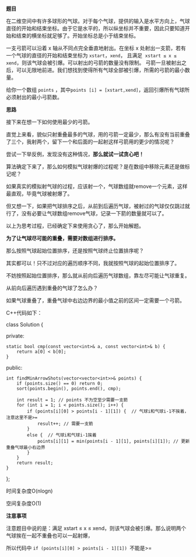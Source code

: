 **题目**在二维空间中有许多球形的气球。对于每个气球，提供的输入是水平方向上，气球直径的开始和结束坐标。由于它是水平的，所以纵坐标并不重要，因此只要知道开始和结束的横坐标就足够了。开始坐标总是小于结束坐标。一支弓箭可以沿着 x 轴从不同点完全垂直地射出。在坐标 x 处射出一支箭，若有一个气球的直径的开始和结束坐标为 `xstart`，`xend`， 且满足  `xstart ≤ x ≤ xend`，则该气球会被引爆。可以射出的弓箭的数量没有限制。 弓箭一旦被射出之后，可以无限地前进。我们想找到使得所有气球全部被引爆，所需的弓箭的最小数量。给你一个数组 `points` ，其中`points [i] = [xstart,xend]`，返回引爆所有气球所必须射出的最小弓箭数。**思路**接下来在想一下如何使用最少的弓箭。直觉上来看，貌似只射重叠最多的气球，用的弓箭一定最少，那么有没有当前重叠了三个，我射两个，留下一个和后面的一起射这样弓箭用的更少的情况呢？尝试一下举反例，发现没有这种情况，**那么就试一试贪心吧！**算法确定下来了，那么如何模拟气球射爆的过程呢？是在数组中移除元素还是做标记呢？如果真实的模拟射气球的过程，应该射一个，气球数组就remove一个元素，这样最直观，毕竟气球被射爆了。但又想一下，如果把气球排序之后，从前到后遍历气球，被射过的气球仅仅跳过就行了，没有必要让气球数组remove气球，记录一下箭的数量就可以了。以上为思考过程，已经确定下来使用贪心了，那么开始解题。**为了让气球尽可能的重叠，需要对数组进行排序。**那么按照气球起始位置排序，还是按照气球终止位置排序呢？其实都可以！只不过对应的遍历顺序不同，我就按照气球的起始位置排序了。不妨按照起始位置排序，那么就从前向后遍历气球数组，靠左尽可能让气球重复。从前向后遍历遇到重叠的气球了怎么办？如果气球重叠了，重叠气球中右边边界的最小值之前的区间一定需要一个弓箭。C++代码如下：class Solution {private:    static bool cmp(const vector<int>& a, const vector<int>& b) {        return a[0] < b[0];    }public:    int findMinArrowShots(vector<vector<int>>& points) {        if (points.size() == 0) return 0;        sort(points.begin(), points.end(), cmp);        int result = 1; // points 不为空至少需要一支箭        for (int i = 1; i < points.size(); i++) {            if (points[i][0] > points[i - 1][1]) {  // 气球i和气球i-1不挨着，注意这里不是>=                result++; // 需要一支箭            }            else {  // 气球i和气球i-1挨着                points[i][1] = min(points[i - 1][1], points[i][1]); // 更新重叠气球最小右边界            }        }        return result;    }};时间复杂度O(nlogn)空间复杂度O(1)**注意事项**注意题目中说的是：满足 xstart ≤ x ≤ xend，则该气球会被引爆。那么说明两个气球挨在一起不重叠也可以一起射爆，所以代码中 `if (points[i][0] > points[i - 1][1]) `不能是>=
